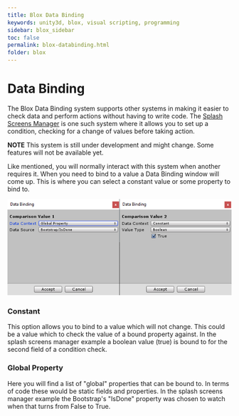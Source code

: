 ```yaml
---
title: Blox Data Binding
keywords: unity3d, blox, visual scripting, programming
sidebar: blox_sidebar
toc: false
permalink: blox-databinding.html
folder: blox
---
```


Data Binding
============

The Blox Data Binding system supports other systems in making it easier to check data and perform actions without having to write code. The [Splash Screens Manager](blox-splash-screens-manager) is one such system where it allows you to set up a condition, checking for a change of values before taking action.

**NOTE** This system is still under development and might change. Some features will not be available yet.

Like mentioned, you will normally interact with this system when another requires it. When you need to bind to a value a Data Binding window will come up. This is where you can select a constant value or some property to bind to.

![](img/blox/26.png)

### Constant

This option allows you to bind to a value which will not change. This could be a value which to check the value of a bound property against. In the splash screens manager example a boolean value (true) is bound to for the second field of a condition check.

### Global Property

Here you will find a list of "global" properties that can be bound to. In terms of code these would be static fields and properties. In the splash screens manager example the Bootstrap's "IsDone" property was chosen to watch when that turns from False to True.


